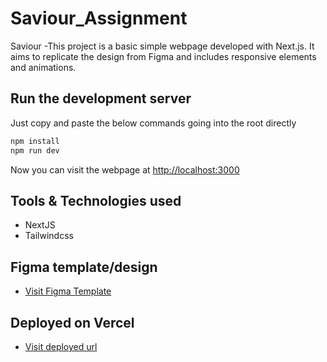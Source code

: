 # Saviour_Assignment

Saviour -This project is a basic simple webpage developed with Next.js. It aims to replicate the design from Figma and includes responsive elements and animations.

## Run the development server

Just copy and paste the below commands going into the root directly

```bash
npm install
npm run dev
```

Now you can visit the webpage at [http://localhost:3000](http://localhost:3000)

## Tools & Technologies used

- NextJS
- Tailwindcss

## Figma template/design

- [Visit Figma Template](<https://www.figma.com/file/LrhXP4NJHk22MrdyrgGUQ7/saviour-Assignment-(Copy)?type=design&node-id=125-1426&mode=design&t=USfagKdbz4ClZVPn-0>)

## Deployed on Vercel

- [Visit deployed url]()

<!-- # Quick Preview -->

<!-- [Preview video](https://drive.google.com/file/d/1TZicGV80rrSTOSsq3QqFNPlc9mu0hacu/view?usp=drive_link) -->
